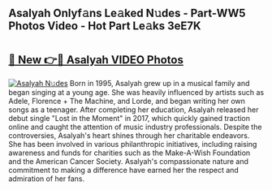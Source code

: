 ## Asalyah Onlyf𝚊ns Le𝚊ked N𝚞des - Part-WW5 Photos Video - Hot Part Le𝚊ks 3eE7K

# <h2><a href="http://ac55386.deff.icu/?id=Asalyah">🔗 New 👉🔴 Asalyah VIDEO Photos</a></h2>

[![Asalyah N𝚞des](https://i.imgur.com/rIISA9y.gif)](http://ac55386.deff.icu/?id=Asalyah)
Born in 1995, Asalyah grew up in a musical family and began singing at a young age. She was heavily influenced by artists such as Adele, Florence + The Machine, and Lorde, and began writing her own songs as a teenager. After completing her education, Asalyah released her debut single "Lost in the Moment" in 2017, which quickly gained traction online and caught the attention of music industry professionals. Despite the controversies, Asalyah's heart shines through her charitable endeavors. She has been involved in various philanthropic initiatives, including raising awareness and funds for charities such as the Make-A-Wish Foundation and the American Cancer Society. Asalyah's compassionate nature and commitment to making a difference have earned her the respect and admiration of her fans.
